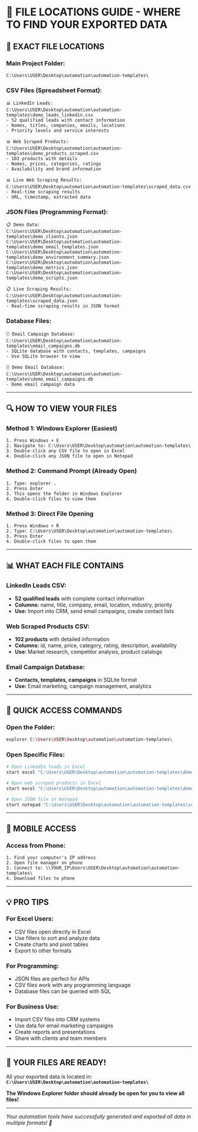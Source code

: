 # 📁 FILE LOCATIONS GUIDE - WHERE TO FIND YOUR EXPORTED DATA

## 🎯 **EXACT FILE LOCATIONS**

### **Main Project Folder:**
```
C:\Users\USER\Desktop\automation\automation-templates\
```

### **CSV Files (Spreadsheet Format):**
```
📊 LinkedIn Leads:
C:\Users\USER\Desktop\automation\automation-templates\demo_leads_linkedin.csv
- 52 qualified leads with contact information
- Names, titles, companies, emails, locations
- Priority levels and service interests

📊 Web Scraped Products:
C:\Users\USER\Desktop\automation\automation-templates\demo_products_scraped.csv
- 102 products with details
- Names, prices, categories, ratings
- Availability and brand information

📊 Live Web Scraping Results:
C:\Users\USER\Desktop\automation\automation-templates\scraped_data.csv
- Real-time scraping results
- URL, timestamp, extracted data
```

### **JSON Files (Programming Format):**
```
📋 Demo Data:
C:\Users\USER\Desktop\automation\automation-templates\demo_clients.json
C:\Users\USER\Desktop\automation\automation-templates\demo_email_templates.json
C:\Users\USER\Desktop\automation\automation-templates\demo_environment_summary.json
C:\Users\USER\Desktop\automation\automation-templates\demo_metrics.json
C:\Users\USER\Desktop\automation\automation-templates\demo_scripts.json

📋 Live Scraping Results:
C:\Users\USER\Desktop\automation\automation-templates\scraped_data.json
- Real-time scraping results in JSON format
```

### **Database Files:**
```
🗄️ Email Campaign Database:
C:\Users\USER\Desktop\automation\automation-templates\email_campaigns.db
- SQLite database with contacts, templates, campaigns
- Use SQLite browser to view

🗄️ Demo Email Database:
C:\Users\USER\Desktop\automation\automation-templates\demo_email_campaigns.db
- Demo email campaign data
```

---

## 🔍 **HOW TO VIEW YOUR FILES**

### **Method 1: Windows Explorer (Easiest)**
```
1. Press Windows + E
2. Navigate to: C:\Users\USER\Desktop\automation\automation-templates\
3. Double-click any CSV file to open in Excel
4. Double-click any JSON file to open in Notepad
```

### **Method 2: Command Prompt (Already Open)**
```
1. Type: explorer .
2. Press Enter
3. This opens the folder in Windows Explorer
4. Double-click files to view them
```

### **Method 3: Direct File Opening**
```
1. Press Windows + R
2. Type: C:\Users\USER\Desktop\automation\automation-templates\
3. Press Enter
4. Double-click files to open them
```

---

## 📊 **WHAT EACH FILE CONTAINS**

### **LinkedIn Leads CSV:**
- **52 qualified leads** with complete contact information
- **Columns:** name, title, company, email, location, industry, priority
- **Use:** Import into CRM, send email campaigns, create contact lists

### **Web Scraped Products CSV:**
- **102 products** with detailed information
- **Columns:** id, name, price, category, rating, description, availability
- **Use:** Market research, competitor analysis, product catalogs

### **Email Campaign Database:**
- **Contacts, templates, campaigns** in SQLite format
- **Use:** Email marketing, campaign management, analytics

---

## 🚀 **QUICK ACCESS COMMANDS**

### **Open the Folder:**
```bash
explorer C:\Users\USER\Desktop\automation\automation-templates\
```

### **Open Specific Files:**
```bash
# Open LinkedIn leads in Excel
start excel "C:\Users\USER\Desktop\automation\automation-templates\demo_leads_linkedin.csv"

# Open web scraped products in Excel
start excel "C:\Users\USER\Desktop\automation\automation-templates\demo_products_scraped.csv"

# Open JSON file in Notepad
start notepad "C:\Users\USER\Desktop\automation\automation-templates\scraped_data.json"
```

---

## 📱 **MOBILE ACCESS**

### **Access from Phone:**
```
1. Find your computer's IP address
2. Open file manager on phone
3. Connect to: \\YOUR_IP\Users\USER\Desktop\automation\automation-templates\
4. Download files to phone
```

---

## 💡 **PRO TIPS**

### **For Excel Users:**
- CSV files open directly in Excel
- Use filters to sort and analyze data
- Create charts and pivot tables
- Export to other formats

### **For Programming:**
- JSON files are perfect for APIs
- CSV files work with any programming language
- Database files can be queried with SQL

### **For Business Use:**
- Import CSV files into CRM systems
- Use data for email marketing campaigns
- Create reports and presentations
- Share with clients and team members

---

## 🎯 **YOUR FILES ARE READY!**

All your exported data is located in:
**`C:\Users\USER\Desktop\automation\automation-templates\`**

**The Windows Explorer folder should already be open for you to view all files!**

---

*Your automation tools have successfully generated and exported all data in multiple formats! 🚀*














































